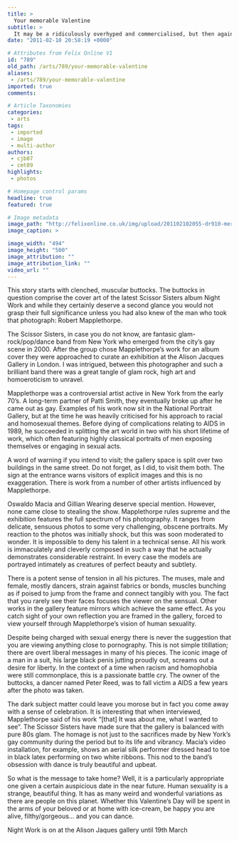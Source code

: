 ```yaml
---
title: >
  Your memorable Valentine
subtitle: >
  It may be a ridiculously overhyped and commercialised, but then again, we’ll take any excuse for a celebration
date: "2011-02-10 20:58:19 +0000"

# Attributes from Felix Online V1
id: "789"
old_path: /arts/789/your-memorable-valentine
aliases:
 - /arts/789/your-memorable-valentine
imported: true
comments:

# Article Taxonomies
categories:
 - arts
tags:
 - imported
 - image
 - multi-author
authors:
 - cjb07
 - cmt09
highlights:
 - photos

# Homepage control params
headline: true
featured: true

# Image metadata
image_path: "http://felixonline.co.uk/img/upload/201102102055-dr910-meredith.jpg"
image_caption: >

image_width: "494"
image_height: "500"
image_attribution: ""
image_attribution_link: ""
video_url: ""
---
```


This story starts with clenched, muscular buttocks. The buttocks in question comprise the cover art of the latest Scissor Sisters album Night Work and while they certainly deserve a second glance you would not grasp their full significance unless you had also knew of the man who took that photograph: Robert Mapplethorpe.

The Scissor Sisters, in case you do not know, are fantasic glam-rock/pop/dance band from New York who emerged from the city’s gay scene in 2000. After the group chose Mapplethorpe’s work for an album cover they were approached to curate an exhibition at the Alison Jacques Gallery in London. I was intrigued, between this photographer and such a brilliant band there was a great tangle of glam rock, high art and homoeroticism to unravel.

Mapplethorpe was a controversial artist active in New York from the early 70’s. A long-term partner of Patti Smith, they eventually broke up after he came out as gay. Examples of his work now sit in the National Portrait Gallery, but at the time he was heavily criticised for his approach to racial and homosexual themes. Before dying of complications relating to AIDS in 1989, he succeeded in splitting the art world in two with his short lifetime of work, which often featuring highly classical portraits of men exposing themselves or engaging in sexual acts.

A word of warning if you intend to visit; the gallery space is split over two buildings in the same street. Do not forget, as I did, to visit them both. The sign at the entrance warns visitors of explicit images and this is no exaggeration. There is work from a number of other artists influenced by Mapplethorpe.

Oswaldo Macia and Gillian Wearing deserve special mention. However, none came close to stealing the show. Mapplethorpe rules supreme and the exhibition features the full spectrum of his photography. It ranges from delicate, sensuous photos to some very challenging, obscene portraits. My reaction to the photos was initially shock, but this was soon moderated to wonder. It is impossible to deny his talent in a technical sense. All his work is immaculately and cleverly composed in such a way that he actually demonstrates considerable restraint. In every case the models are portrayed intimately as creatures of perfect beauty and subtlety.

There is a potent sense of tension in all his pictures. The muses, male and female, mostly dancers, strain against fabrics or bonds, muscles bunching as if poised to jump from the frame and connect tangibly with you. The fact that you rarely see their faces focuses the viewer on the sensual. Other works in the gallery feature mirrors which achieve the same effect. As you catch sight of your own reflection you are framed in the gallery, forced to view yourself through Mapplethorpe’s vision of human sexuality.

Despite being charged with sexual energy there is never the suggestion that you are viewing anything close to pornography. This is not simple titillation; there are overt liberal messages in many of his pieces. The iconic image of a man in a suit, his large black penis jutting proudly out, screams out a desire for liberty. In the context of a time when racism and homophobia were still commonplace, this is a passionate battle cry. The owner of the buttocks, a dancer named Peter Reed, was to fall victim a AIDS a few years after the photo was taken.

The dark subject matter could leave you morose but in fact you come away with a sense of celebration. It is interesting that when interviewed, Mapplethorpe said of his work “[that] It was about me, what I wanted to see”. The Scissor Sisters have made sure that the gallery is balanced with pure 80s glam. The homage is not just to the sacrifices made by New York’s gay community during the period but to its life and vibrancy. Macia’s video installation, for example, shows an aerial silk performer dressed head to toe in black latex performing on two white ribbons. This nod to the band’s obsession with dance is truly beautiful and upbeat.

So what is the message to take home? Well, it is a particularly appropriate one given a certain auspicious date in the near future. Human sexuality is a strange, beautiful thing. It has as many weird and wonderful variations as there are people on this planet. Whether this Valentine’s Day will be spent in the arms of your beloved or at home with ice-cream, be happy you are alive, filthy/gorgeous... and you can dance.

Night Work is on at the Alison Jaques gallery until 19th March
